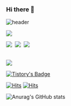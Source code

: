 ### Hi there 👋

<!--
**SsangSoo/SsangSoo** is a ✨ _special_ ✨ repository because its `README.md` (this file) appears on your GitHub profile.

Here are some ideas to get you started:

- 🔭 I’m currently working on ...
- 🌱 I’m currently learning ...
- 👯 I’m looking to collaborate on ...
- 🤔 I’m looking for help with ...
- 💬 Ask me about ...
- 📫 How to reach me: ...
- 😄 Pronouns: .....
- ⚡ Fun fact: ...
--> 
<!-- 헤더 -->
![header](https://capsule-render.vercel.app/api?type=waving&color=timeGradient&height=300&section=header&text=SsangSoo%20&fontSize=90)

<!--자바-->
<img src="https://img.shields.io/badge/Java-007396?style=for-the-badge&logo=Java&logoColor=white">

<!-- 스프링 계열 -->
<img src="https://img.shields.io/badge/Spring-6DB33F?style=for-the-badge&logo=Spring&logoColor=white">&nbsp;
<img src="https://img.shields.io/badge/SpringBoot-6DB33F?style=for-the-badge&logo=Spring Boot&logoColor=white">&nbsp;
<img src="https://img.shields.io/badge/Spring Security-6DB33F?style=for-the-badge&logo=Spring Security&logoColor=white">&nbsp;


<br>
<img src="https://img.shields.io/badge/MySql-4479A1?style=for-the-badge&logo=MySQL&logoColor=white">

<br>
<!-- <img src="https://img.shields.io/badge/Spring-6DB33F?style=for-the-badge&logo=Spring&logoColor=white">
<img src="https://img.shields.io/badge/Spring-6DB33F?style=for-the-badge&logo=Spring&logoColor=white"> -->
<!---->
<!---->
<!---->
<!---->
<!---->
<!---->
<!---->
<!---->
<!---->
<!---->
<!---->
<!----><!---->
<!---->
<!---->
<!---->
<!---->
<!---->




<!-- 블로그 뱃지 -->
[![Tistory's Badge](https://github-readme-tistory-card.vercel.app/api/badge?name=SsangSoo&theme={vue)](https://ssangsu.tistory.com/)



<!-- 방문자 수 -->
[![Hits](https://hits.seeyoufarm.com/api/count/incr/badge.svg?url=https%3A%2F%2Fssangsu.tistory.com&count_bg=%23BA7DD1&title_bg=%237C10BA&icon=&icon_color=%23230E0E&title=Tistory&edge_flat=false)](https://hits.seeyoufarm.com)
[![Hits](https://hits.seeyoufarm.com/api/count/incr/badge.svg?url=https%3A%2F%2Fgithub.com&count_bg=%23BA7DD1&title_bg=%237C10BA&icon=&icon_color=%23230E0E&title=Github&edge_flat=false)](https://hits.seeyoufarm.com)
<!-- 깃허브 상태  -->
![Anurag's GitHub stats](https://github-readme-stats.vercel.app/api?username=SsangSoo&show_icons=true&theme=radical)


